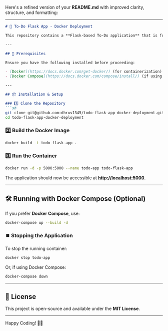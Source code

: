 Here's a refined version of your **README.md** with improved clarity, structure, and formatting:  

---

```markdown
# 📝 To-Do Flask App - Docker Deployment

This repository contains a **Flask-based To-Do application** that is fully containerized using Docker. Follow the steps below to install and run the application effortlessly.

---

## 🚀 Prerequisites

Ensure you have the following installed before proceeding:

- [Docker](https://docs.docker.com/get-docker/) (for containerization)
- [Docker Compose](https://docs.docker.com/compose/install/) (if using `docker-compose.yml`)

---

## 📦 Installation & Setup

### 1️⃣ Clone the Repository
```sh
git clone git@github.com:dhruv1345/todo-flask-app-docker-deployment.git
cd todo-flask-app-docker-deployment
```

### 2️⃣ Build the Docker Image
```sh
docker build -t todo-flask-app .
```

### 3️⃣ Run the Container
```sh
docker run -d -p 5000:5000 --name todo-app todo-flask-app
```
The application should now be accessible at **[http://localhost:5000](http://localhost:5000)**.

---

## 🛠 Running with Docker Compose (Optional)
If you prefer **Docker Compose**, use:
```sh
docker-compose up --build -d
```

### ⏹️ Stopping the Application
To stop the running container:
```sh
docker stop todo-app
```
Or, if using Docker Compose:
```sh
docker-compose down
```

---

## 📜 License
This project is open-source and available under the **MIT License**.

---

Happy Coding! 🚀✨
```
